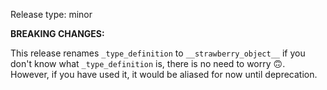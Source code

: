 Release type: minor

**BREAKING CHANGES:**

This release renames `_type_definition` to `__strawberry_object__`
if you don't know what `_type_definition` is, there is no need to worry 🙃.
However, if you have used it, it would be aliased for now until deprecation.
